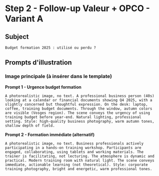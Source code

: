 # Step 2 - Follow-up Valeur + OPCO - Variant A

## Subject
```
Budget formation 2025 : utilisé ou perdu ?
```

## Prompts d'illustration

### Image principale (à insérer dans le template)

**Prompt 1 - Urgence budget formation**
```
A photorealistic image, no text. A professional business person (40s) looking at a calendar or financial documents showing Q4 2025, with a slightly concerned but thoughtful expression. On the desk: laptop, coffee, training budget documents. Through the window, autumn colors are visible (Vosges region). The scene conveys the urgency of using training budget before year-end. Natural lighting, professional setting. Style: high-quality business photography, warm autumn tones, shallow depth of field.
```

**Prompt 2 - Formation immédiate (alternatif)**
```
A photorealistic image, no text. Business professionals actively participating in a hands-on training workshop. Participants are engaged, collaborating, using tablets and working materials. The trainer is facilitating, not lecturing. The atmosphere is dynamic and practical. Modern training room with natural light. The scene conveys immediate, actionable learning (not theoretical). Style: corporate training photography, bright and energetic, warm professional tones.
```

